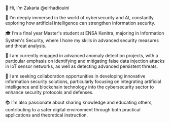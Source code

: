 👋 Hi, I’m Zakaria @elrhadiouini

👀 I’m deeply immersed in the world of cybersecurity and AI, constantly exploring how artificial intelligence can strengthen information security.

🎓 I’m a final year Master's student at ENSA Kenitra, majoring in Information System's Security, where I hone my skills in advanced security measures and threat analysis.

🤖 I am currently engaged in advanced anomaly detection projects, with a particular emphasis on identifying and mitigating false data injection attacks in IoT sensor networks, as well as detecting advanced persistent threats.

💞️ I am seeking collaboration opportunities in developing innovative information security solutions, particularly focusing on integrating artificial intelligence and blockchain technology into the cybersecurity sector to enhance security protocols and defenses.

📚 I’m also passionate about sharing knowledge and educating others, contributing to a safer digital environment through both practical applications and theoretical instruction.

<!---
elrhadiouini/elrhadiouini is a ✨ special ✨ repository because its `README.md` (this file) appears on your GitHub profile.
You can click the Preview link to take a look at your changes.
--->
